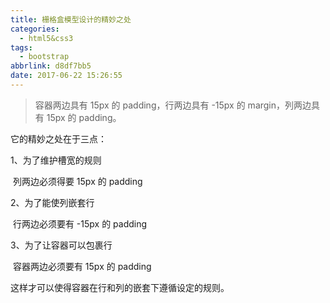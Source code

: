 ```yaml
---
title: 栅格盒模型设计的精妙之处
categories:
  - html5&css3
tags:
  - bootstrap
abbrlink: d8df7bb5
date: 2017-06-22 15:26:55
---
```


> 容器两边具有 15px 的 padding，行两边具有 -15px 的 margin，列两边具有 15px 的 padding。

<!-- more -->

它的精妙之处在于三点：

1、为了维护槽宽的规则

​		列两边必须得要 15px 的 padding

2、为了能使列嵌套行

​		行两边必须要有 -15px 的 padding

3、为了让容器可以包裹行

​		容器两边必须要有 15px 的 padding



这样才可以使得容器在行和列的嵌套下遵循设定的规则。